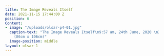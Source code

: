 ```yaml
---
title: The Image Reveals Itself
date: 2021-11-15 17:44:00 Z
position: 6
Content:
- image: "/uploads/olsar-p4-01.jpg"
  caption-text: "The Image Reveals Itself\n9:57 am, 24th June, 2020 \n34 x 40 in.
    (86cm x 106cm)"
  image-position: middle
layout: olsar-1
---
```


